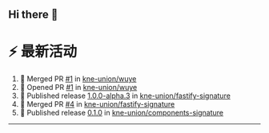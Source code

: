 ## Hi there 👋

<!--

**Here are some ideas to get you started:**

🙋‍♀️ A short introduction - what is your organization all about?
🌈 Contribution guidelines - how can the community get involved?
👩‍💻 Useful resources - where can the community find your docs? Is there anything else the community should know?
🍿 Fun facts - what does your team eat for breakfast?
🧙 Remember, you can do mighty things with the power of [Markdown](https://docs.github.com/github/writing-on-github/getting-started-with-writing-and-formatting-on-github/basic-writing-and-formatting-syntax)
-->


# ⚡ 最新活动

<!--START_SECTION:activity-->
1. 🎉 Merged PR [#1](https://github.com/kne-union/wuye/pull/1) in [kne-union/wuye](https://github.com/kne-union/wuye)
2. 💪 Opened PR [#1](https://github.com/kne-union/wuye/pull/1) in [kne-union/wuye](https://github.com/kne-union/wuye)
3. 🚀 Published release [1.0.0-alpha.3](https://github.com/kne-union/fastify-signature/releases/tag/1.0.0-alpha.3) in [kne-union/fastify-signature](https://github.com/kne-union/fastify-signature)
4. 🎉 Merged PR [#4](https://github.com/kne-union/fastify-signature/pull/4) in [kne-union/fastify-signature](https://github.com/kne-union/fastify-signature)
5. 🚀 Published release [0.1.0](https://github.com/kne-union/components-signature/releases/tag/0.1.0) in [kne-union/components-signature](https://github.com/kne-union/components-signature)
<!--END_SECTION:activity-->

---
